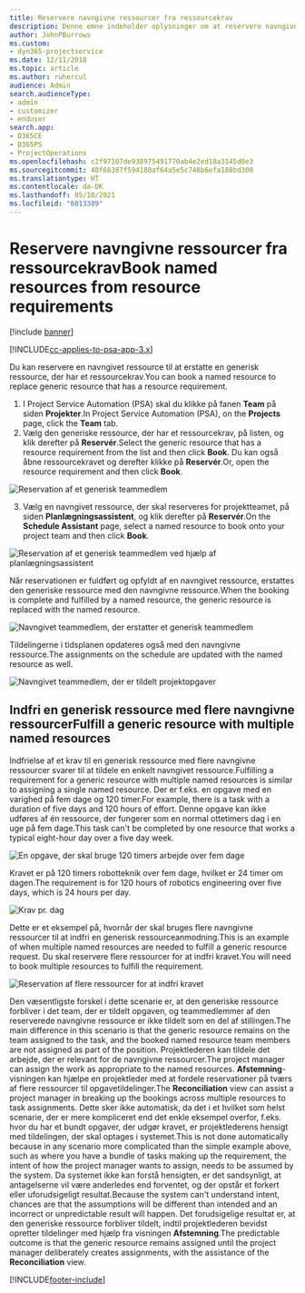 ```yaml
---
title: Reservere navngivne ressourcer fra ressourcekrav
description: Denne emne indeholder oplysninger om at reservere navngivne ressourcer til et generisk ressourcekrav.
author: JohnPBurrows
ms.custom:
- dyn365-projectservice
ms.date: 12/11/2018
ms.topic: article
ms.author: ruhercul
audience: Admin
search.audienceType:
- admin
- customizer
- enduser
search.app:
- D365CE
- D365PS
- ProjectOperations
ms.openlocfilehash: c2f97107de938975491770ab4e2ed18a3145d0e3
ms.sourcegitcommit: 40f68387f594180af64a5e5c748b6efa188bd300
ms.translationtype: HT
ms.contentlocale: da-DK
ms.lasthandoff: 05/10/2021
ms.locfileid: "6013389"
---
```

# <a name="book-named-resources-from-resource-requirements"></a><span data-ttu-id="c5060-103">Reservere navngivne ressourcer fra ressourcekrav</span><span class="sxs-lookup"><span data-stu-id="c5060-103">Book named resources from resource requirements</span></span>

[!include [banner](../includes/psa-now-project-operations.md)]

[!INCLUDE[cc-applies-to-psa-app-3.x](../includes/cc-applies-to-psa-app-3x.md)]

<span data-ttu-id="c5060-104">Du kan reservere en navngivet ressource til at erstatte en generisk ressource, der har et ressourcekrav.</span><span class="sxs-lookup"><span data-stu-id="c5060-104">You can book a named resource to replace generic resource that has a resource requirement.</span></span>

1. <span data-ttu-id="c5060-105">I Project Service Automation (PSA) skal du klikke på fanen **Team** på siden **Projekter**.</span><span class="sxs-lookup"><span data-stu-id="c5060-105">In Project Service Automation (PSA), on the **Projects** page, click the **Team** tab.</span></span>
2. <span data-ttu-id="c5060-106">Vælg den generiske ressource, der har et ressourcekrav, på listen, og klik derefter på **Reservér**.</span><span class="sxs-lookup"><span data-stu-id="c5060-106">Select the generic resource that has a resource requirement from the list and then click **Book**.</span></span> <span data-ttu-id="c5060-107">Du kan også åbne ressourcekravet og derefter klikke på **Reservér**.</span><span class="sxs-lookup"><span data-stu-id="c5060-107">Or, open the resource requirement and then click **Book**.</span></span>


![Reservation af et generisk teammedlem](media/RM-how-to-14.png)


3. <span data-ttu-id="c5060-109">Vælg en navngivet ressource, der skal reserveres for projektteamet, på siden **Planlægningsassistent**, og klik derefter på **Reservér**.</span><span class="sxs-lookup"><span data-stu-id="c5060-109">On the **Schedule Assistant** page, select a named resource to book onto your project team and then click **Book**.</span></span>

![Reservation af et generisk teammedlem ved hjælp af planlægningsassistent](media/RM-how-to-15.png)

<span data-ttu-id="c5060-111">Når reservationen er fuldført og opfyldt af en navngivet ressource, erstattes den generiske ressource med den navngivne ressource.</span><span class="sxs-lookup"><span data-stu-id="c5060-111">When the booking is complete and fulfilled by a named resource, the generic resource is replaced with the named resource.</span></span>

![Navngivet teammedlem, der erstatter et generisk teammedlem](media/RM-how-to-16.png)

<span data-ttu-id="c5060-113">Tildelingerne i tidsplanen opdateres også med den navngivne ressource.</span><span class="sxs-lookup"><span data-stu-id="c5060-113">The assignments on the schedule are updated with the named resource as well.</span></span>

![Navngivet teammedlem, der er tildelt projektopgaver](media/RM-how-to-17.png)

## <a name="fulfill-a-generic-resource-with-multiple-named-resources"></a><span data-ttu-id="c5060-115">Indfri en generisk ressource med flere navngivne ressourcer</span><span class="sxs-lookup"><span data-stu-id="c5060-115">Fulfill a generic resource with multiple named resources</span></span>
<span data-ttu-id="c5060-116">Indfrielse af et krav til en generisk ressource med flere navngivne ressourcer svarer til at tildele en enkelt navngivet ressource.</span><span class="sxs-lookup"><span data-stu-id="c5060-116">Fulfilling a requirement for a generic resource with multiple named resources is similar to assigning a single named resource.</span></span> <span data-ttu-id="c5060-117">Der er f.eks. en opgave med en varighed på fem dage og 120 timer.</span><span class="sxs-lookup"><span data-stu-id="c5060-117">For example, there is a task with a duration of five days and 120 hours of effort.</span></span> <span data-ttu-id="c5060-118">Denne opgave kan ikke udføres af én ressource, der fungerer som en normal ottetimers dag i en uge på fem dage.</span><span class="sxs-lookup"><span data-stu-id="c5060-118">This task can't be completed by one resource that works a typical eight-hour day over a five day week.</span></span> 

![En opgave, der skal bruge 120 timers arbejde over fem dage](media/RM-how-to-21.png)

<span data-ttu-id="c5060-120">Kravet er på 120 timers robotteknik over fem dage, hvilket er 24 timer om dagen.</span><span class="sxs-lookup"><span data-stu-id="c5060-120">The requirement is for 120 hours of robotics engineering over five days, which is 24 hours per day.</span></span>

![Krav pr. dag](media/RM-how-to-22.png)

<span data-ttu-id="c5060-122">Dette er et eksempel på, hvornår der skal bruges flere navngivne ressourcer til at indfri en generisk ressourceanmodning.</span><span class="sxs-lookup"><span data-stu-id="c5060-122">This is an example of when multiple named resources are needed to fulfill a generic resource request.</span></span> <span data-ttu-id="c5060-123">Du skal reservere flere ressourcer for at indfri kravet.</span><span class="sxs-lookup"><span data-stu-id="c5060-123">You will need to book multiple resources to fulfill the requirement.</span></span>

![Reservation af flere ressourcer for at indfri kravet](media/RM-how-to-23.png)

<span data-ttu-id="c5060-125">Den væsentligste forskel i dette scenarie er, at den generiske ressource forbliver i det team, der er tildelt opgaven, og teammedlemmer af den reserverede navngivne ressource er ikke tildelt som en del af stillingen.</span><span class="sxs-lookup"><span data-stu-id="c5060-125">The main difference in this scenario is that the generic resource remains on the team assigned to the task, and the booked named resource team members are not assigned as part of the position.</span></span> <span data-ttu-id="c5060-126">Projektlederen kan tildele det arbejde, der er relevant for de navngivne ressourcer.</span><span class="sxs-lookup"><span data-stu-id="c5060-126">The project manager can assign the work as appropriate to the named resources.</span></span> <span data-ttu-id="c5060-127">**Afstemning**-visningen kan hjælpe en projektleder med at fordele reservationer på tværs af flere ressourcer til opgavetildelinger.</span><span class="sxs-lookup"><span data-stu-id="c5060-127">The **Reconciliation** view can assist a project manager in breaking up the bookings across multiple resources to task assignments.</span></span> <span data-ttu-id="c5060-128">Dette sker ikke automatisk, da det i et hvilket som helst scenarie, der er mere kompliceret end det enkle eksempel overfor, f.eks. hvor du har et bundt opgaver, der udgør kravet, er projektlederens hensigt med tildelingen, der skal optages i systemet.</span><span class="sxs-lookup"><span data-stu-id="c5060-128">This is not done automatically because in any scenario more complicated than the simple example above, such as where you have a bundle of tasks making up the requirement, the intent of how the project manager wants to assign, needs to be assumed by the system.</span></span> <span data-ttu-id="c5060-129">Da systemet ikke kan forstå hensigten, er det sandsynligt, at antagelserne vil være anderledes end forventet, og der opstår et forkert eller uforudsigeligt resultat.</span><span class="sxs-lookup"><span data-stu-id="c5060-129">Because the system can't understand intent, chances are that the assumptions will be different than intended and an incorrect or unpredictable result will happen.</span></span> <span data-ttu-id="c5060-130">Det forudsigelige resultat er, at den generiske ressource forbliver tildelt, indtil projektlederen bevidst opretter tildelinger med hjælp fra visningen **Afstemning**.</span><span class="sxs-lookup"><span data-stu-id="c5060-130">The predictable outcome is that the generic resource remains assigned until the project manager deliberately creates assignments, with the assistance of the **Reconciliation** view.</span></span>




[!INCLUDE[footer-include](../includes/footer-banner.md)]